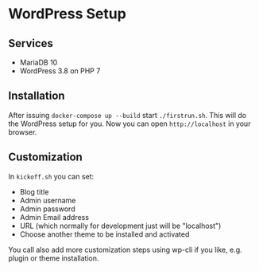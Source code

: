 # WordPress Setup

## Services

- MariaDB 10
- WordPress 3.8 on PHP 7

## Installation

After issuing `docker-compose up --build` start `./firstrun.sh`. This will do the WordPress setup for you.
Now you can open `http://localhost` in your browser.

## Customization

In `kickoff.sh` you can set:
- Blog title
- Admin username
- Admin password
- Admin Email address
- URL (which normally for development just will be "localhost")
- Choose another theme to be installed and activated

You call also add more customization steps using wp-cli if you like, e.g. plugin or theme installation.
